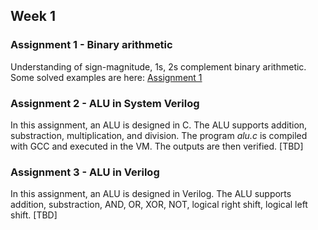 ## Week 1

### Assignment 1 - Binary arithmetic
Understanding of sign-magnitude, 1s, 2s complement binary arithmetic. Some solved examples are here:
[Assignment 1](https://github.com/iammituraj/vsd_hdp_chipcron/blob/main/week_1/binary_arithmetic.md)

### Assignment 2 - ALU in System Verilog
In this assignment, an ALU is designed in C. The ALU supports addition, substraction, multiplication, and division.
The program _alu.c_ is compiled with GCC and executed in the VM. The outputs are then verified. [TBD]

### Assignment 3 - ALU in Verilog
In this assignment, an ALU is designed in Verilog. The ALU supports addition, substraction, AND, OR, XOR, NOT, logical right shift, logical left shift. [TBD]

